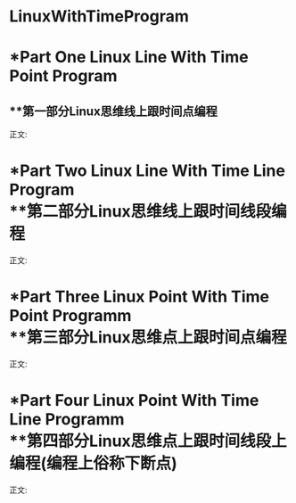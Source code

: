 # LinuxWithTimeProgram

*Part One Linux Line With Time Point Program</br>
==========

**第一部分Linux思维线上跟时间点编程
----------   

   正文:
   




*Part Two Linux Line With Time Line Program</br>
**第二部分Linux思维线上跟时间线段编程
==========
   
   正文:





*Part Three Linux Point With Time Point Programm</br>
**第三部分Linux思维点上跟时间点编程
==========
   
   正文:





*Part Four Linux Point With Time Line Programm</br>
**第四部分Linux思维点上跟时间线段上编程(编程上俗称下断点)
==========
   
   正文:
   


